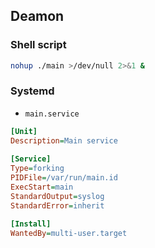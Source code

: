 ## Deamon

### Shell script

```sh
nohup ./main >/dev/null 2>&1 &
```

### Systemd

- `main.service`

```ini
[Unit]
Description=Main service
                                                                                                                    
[Service]
Type=forking
PIDFile=/var/run/main.id
ExecStart=main
StandardOutput=syslog
StandardError=inherit

[Install]
WantedBy=multi-user.target
```
